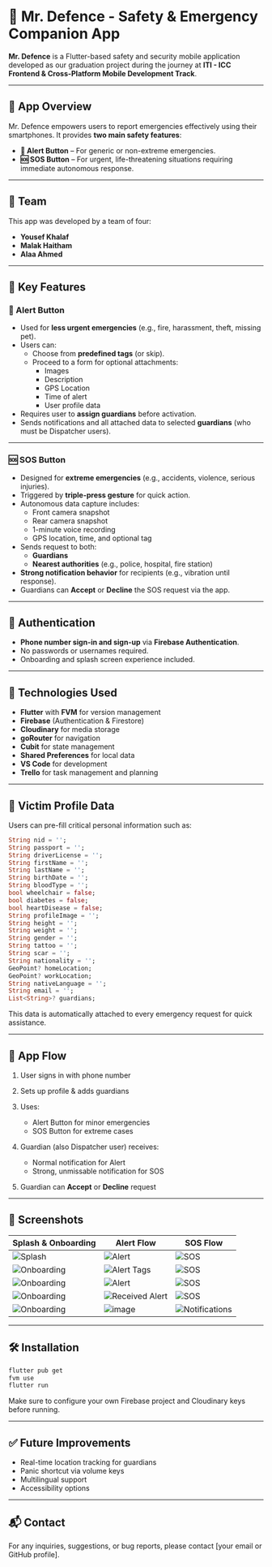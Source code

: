 # 🚨 Mr. Defence - Safety & Emergency Companion App

**Mr. Defence** is a Flutter-based safety and security mobile application developed as our graduation project during the journey at **ITI - ICC Frontend & Cross-Platform Mobile Development Track**.

---

## 📱 App Overview

Mr. Defence empowers users to report emergencies effectively using their smartphones. It provides **two main safety features**:

- **🔘 Alert Button** – For generic or non-extreme emergencies.
- **🆘 SOS Button** – For urgent, life-threatening situations requiring immediate autonomous response.

---

## 👥 Team

This app was developed by a team of four:

- **Yousef Khalaf**
- **Malak Haitham**
- **Alaa Ahmed**

---

## 🚀 Key Features

### 🔘 Alert Button

- Used for **less urgent emergencies** (e.g., fire, harassment, theft, missing pet).
- Users can:
  - Choose from **predefined tags** (or skip).
  - Proceed to a form for optional attachments:
    - Images
    - Description
    - GPS Location
    - Time of alert
    - User profile data
- Requires user to **assign guardians** before activation.
- Sends notifications and all attached data to selected **guardians** (who must be Dispatcher users).

---

### 🆘 SOS Button

- Designed for **extreme emergencies** (e.g., accidents, violence, serious injuries).
- Triggered by **triple-press gesture** for quick action.
- Autonomous data capture includes:
  - Front camera snapshot
  - Rear camera snapshot
  - 1-minute voice recording
  - GPS location, time, and optional tag
- Sends request to both:
  - **Guardians**
  - **Nearest authorities** (e.g., police, hospital, fire station)
- **Strong notification behavior** for recipients (e.g., vibration until response).
- Guardians can **Accept** or **Decline** the SOS request via the app.

---

## 🔐 Authentication

- **Phone number sign-in and sign-up** via **Firebase Authentication**.
- No passwords or usernames required.
- Onboarding and splash screen experience included.

---

## 📂 Technologies Used

- **Flutter** with **FVM** for version management
- **Firebase** (Authentication & Firestore)
- **Cloudinary** for media storage
- **goRouter** for navigation
- **Cubit** for state management
- **Shared Preferences** for local data
- **VS Code** for development
- **Trello** for task management and planning

---

## 🧍 Victim Profile Data

Users can pre-fill critical personal information such as:

```dart
String nid = '';
String passport = '';
String driverLicense = '';
String firstName = '';
String lastName = '';
String birthDate = '';
String bloodType = '';
bool wheelchair = false;
bool diabetes = false;
bool heartDisease = false;
String profileImage = '';
String height = '';
String weight = '';
String gender = '';
String tattoo = '';
String scar = '';
String nationality = '';
GeoPoint? homeLocation;
GeoPoint? workLocation;
String nativeLanguage = '';
String email = '';
List<String>? guardians;
````

This data is automatically attached to every emergency request for quick assistance.

---

## 🧭 App Flow

1. User signs in with phone number
2. Sets up profile & adds guardians
3. Uses:

   * Alert Button for minor emergencies
   * SOS Button for extreme cases
4. Guardian (also Dispatcher user) receives:

   * Normal notification for Alert
   * Strong, unmissable notification for SOS
5. Guardian can **Accept** or **Decline** request

---

## 📸 Screenshots

| Splash & Onboarding                         | Alert Flow                                  | SOS Flow                                |
| ------------------------------------------- | ------------------------------------------- | --------------------------------------- |
| ![Splash](https://github.com/user-attachments/assets/949de3ae-e5ea-4636-aff5-2c995330c548) | ![Alert](https://github.com/user-attachments/assets/eb39eace-58d6-4179-a3c3-dc7d2bd97d75) | ![SOS](https://github.com/user-attachments/assets/acf00117-5d2e-4f59-abb9-85161577d622) |
| ![Onboarding](https://github.com/user-attachments/assets/e8f25aae-9a4f-46d2-83db-6abf0677baa1) | ![Alert Tags](https://github.com/user-attachments/assets/98dbd1cf-921d-4346-8105-8fc447032c76) | ![SOS](https://github.com/user-attachments/assets/f66c2725-34a0-4fe7-9749-bdf119ce4d13) |
| ![Onboarding](https://github.com/user-attachments/assets/a0f1ae93-c32d-4fc6-be27-a98e9a6e0b7c) | ![Alert](https://github.com/user-attachments/assets/3bdde483-87f2-4c64-bf4b-79691b209909) | ![SOS](https://github.com/user-attachments/assets/e64e1fdf-89d9-4f1e-b909-29e0edc2c268) |
| ![Onboarding](https://github.com/user-attachments/assets/6f519990-0721-465b-80f8-b52680e3b75d) | ![Received Alert](https://github.com/user-attachments/assets/b5719765-7586-4c16-8425-6360d43a881a) | ![SOS](https://github.com/user-attachments/assets/2fb493ff-7ba2-4d41-a330-45d8b7867cf3) |
| ![Onboarding](https://github.com/user-attachments/assets/bb8a64fc-bb8c-44d7-afb2-9e0623608f69) | ![image](https://github.com/user-attachments/assets/1d38dd1d-ac98-4d09-a802-dc0c5ed7b38c) | ![Notifications](https://github.com/user-attachments/assets/ec04f778-81ad-4706-9585-5318ea4ffacd) |

---

## 🛠 Installation

```bash
flutter pub get
fvm use
flutter run
```

Make sure to configure your own Firebase project and Cloudinary keys before running.

---

## ✅ Future Improvements

* Real-time location tracking for guardians
* Panic shortcut via volume keys
* Multilingual support
* Accessibility options

---

## 📬 Contact

For any inquiries, suggestions, or bug reports, please contact \[your email or GitHub profile].
